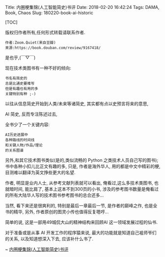 Title: 内圈梗集锦(人工智能简史)书评
Date: 2018-02-20 16:42:24 
Tags: DAMA, Book, Chaos
Slug: 180220-book-ai-historic

[TOC]

版权归作者所有,任何形式转载请联系作者. 

    作者:Zoom.Quiet(来自豆瓣)
    来源:https://book.douban.com/review/9167418/


是也乎,(￣▽￣)

现在技术类图书有一种不好的倾向:

    书名有简史的
    总是比通史要难写
    但是有趣也有用的多
    关键特别有种 ;-)

以往从信息简史开始到人类/未来等诸简史, 其实都有点以史预言将来的意思,

AI 简史, 反而专注陈述过去,

全书少了一个关键内容:

    AI历史进展中
    各种路线的时间线
    和关键人物/作品/理论
    的关系图谱


另外,和其它技术图书类似(是的,类似流畅的 Python 之类技术人员自己写的图书);
书中各种小扣儿比正文有趣的多,
只是, 作者是海外华人, 用的都是中文中精彩的梗, 目测难以翻译为英文挣些更大的名望.

作者, 明显是业内人士, 从参考文献列表就可以看出,
俺看过,这么多技术类图书, 也就暗时间, 能比肩了,
基本上这本不到300页的小书, 涉及的参考图书数量是俺看过的所有大陆华人写的技术图书参考图书的总合还多...

当然, 看下来还是很爽利的,
特别是最后一章最后一节, 是作者的巅峰之作, 也是全书的精华,
另外, 作者原创的图灵小传也值得反复嗯哼...

简单的说, 这是一部用49城侃大山的精神结构来回顾AI 这一领域发展过程的仙书.

对于准备或是从事 AI 开发工作的程序猿来说,
最大的功能就是知道自己袓师爷们的关系,
以及知道想深入下去, 应该补什么书了. 

~ [内圈梗集锦(人工智能简史)书评](https://book.douban.com/review/9167418/)
